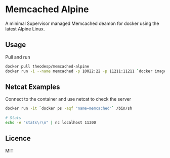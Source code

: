 # Memcached Alpine

A minimal Supervisor managed Memcached deamon for docker using the latest Alpine Linux.


## Usage
Pull and run

```bash
docker pull theodesp/memcached-alpine
docker run -i --name memcached -p 10022:22 -p 11211:11211 `docker images -q theodesp/memcached-alpine`
```

## Netcat Examples
Connect to the container and use netcat to check the server

```bash
docker run -it `docker ps -aqf "name=memcached"` /bin/sh
  
# Stats
echo -e "stats\r\n" | nc localhost 11300

```

## Licence
MIT
